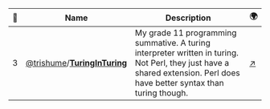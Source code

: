 |:star2: | Name | Description | 🌍|
|---|---|---|---|
|3|[@trishume](https://github.com/trishume)/[**TuringInTuring**](https://github.com/trishume/TuringInTuring)|My grade 11 programming summative. A turing interpreter written in turing. Not Perl, they just have a shared extension. Perl does have better syntax than turing though.|[:arrow_upper_right:](http://tristan.hume.ca/tint/)|

